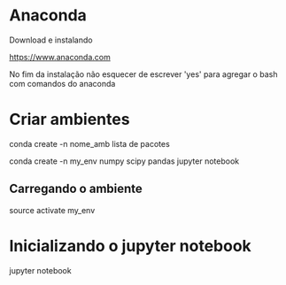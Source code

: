 # Anaconda

Download e instalando

https://www.anaconda.com

No fim da instalação não esquecer de escrever 'yes' para agregar o bash com comandos do anaconda

# Criar ambientes
conda create -n nome_amb lista de pacotes

conda create -n my_env numpy scipy pandas jupyter notebook

## Carregando o ambiente
source activate my_env

# Inicializando o jupyter notebook
jupyter notebook
